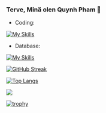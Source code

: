 
### Terve, Minä olen Quynh Pham 👋

- Coding: 

[![My Skills](https://skills.thijs.gg/icons?i=java,python&theme=light)](https://skills.thijs.gg)

- Database:

[![My Skills](https://skills.thijs.gg/icons?i=mysql,postgres&theme=light)](https://skills.thijs.gg)

[![GitHub Streak](https://streak-stats.demolab.com/?user=ttqp2812fi&theme=blue-green&border_radius=1&date_format=j%2Fn%5B%2FY%5D)](https://git.io/streak-stats)

[![Top Langs](https://github-readme-stats-sigma-five.vercel.app/api/top-langs/?username=ttqp2812fi&layout=compact)](https://github.com/ttqp2812fi/github-readme-stats)

![](https://komarev.com/ghpvc/?username=ttqp2812fi&color=brightgreen)

[![trophy](https://github-profile-trophy.vercel.app/?username=ttqp2812fi&theme=monokai)](https://github.com/ttqp2812fi/github-profile-trophy)
